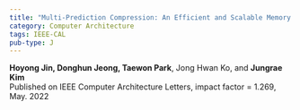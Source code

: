 ```yaml
---
title: "Multi-Prediction Compression: An Efficient and Scalable Memory Compression Framework for GP-GPU"
category: Computer Architecture
tags: IEEE-CAL
pub-type: J
---
```


**Hoyong Jin, Donghun Jeong, Taewon Park**, Jong Hwan Ko, and **Jungrae Kim**<br>
Published on IEEE Computer Architecture Letters, impact factor = 1.269, May. 2022
